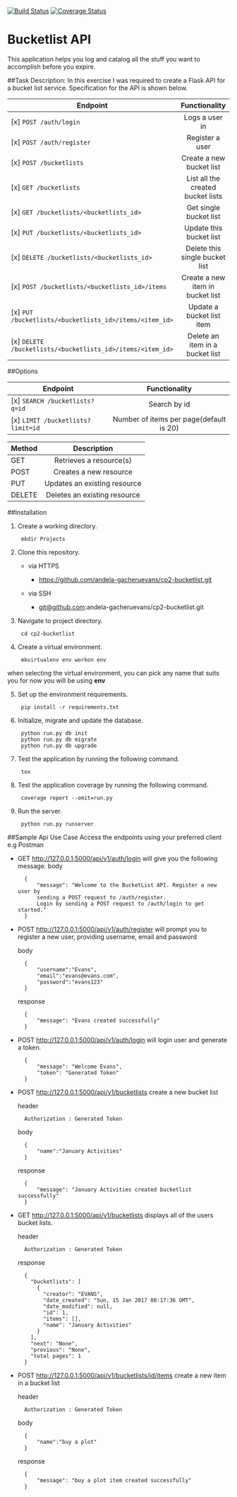 [![Build Status](https://travis-ci.org/andela-gacheruevans/cp2-bucketlist.svg?branch=ft-implement-tests)](https://travis-ci.org/andela-gacheruevans/cp2-bucketlist)
[![Coverage Status](https://coveralls.io/repos/github/andela-gacheruevans/cp2-bucketlist/badge.svg?branch=ft-implement-tests)](https://coveralls.io/github/andela-gacheruevans/cp2-bucketlist?branch=develop)
# Bucketlist API

This application helps you log and catalog all the stuff you want to accomplish before you expire. 

##Task Description:
In this exercise I was required to create a Flask API for a bucket list service. Specification for the API is shown below.

| Endpoint                 				               		       | Functionality 						 |    
| -----------------------------------------------------------------|:-----------------------------------:|
| [x] `POST /auth/login`         				                   |  Logs a user in                     |
| [x] `POST /auth/register`      				                   |  Register a user                    |
| [x] `POST /bucketlists`       				                   |  Create a new bucket list	         |
| [x] `GET /bucketlists`						                   |  List all the created bucket lists	 | 
| [x] `GET /bucketlists/<bucketlists_id>`		                   |  Get single bucket list             |                     
| [x] `PUT /bucketlists/<bucketlists_id> `                         |  Update this bucket list            |                       
| [x] `DELETE /bucketlists/<bucketlists_id>`				       |  Delete this single bucket list     |                              
| [x] `POST /bucketlists/<bucketlists_id>/items`                   |  Create a new item in bucket list   |                                
| [x] `PUT /bucketlists/<bucketlists_id>/items/<item_id>`          |  Update a bucket list item          |                         
| [x] `DELETE /bucketlists/<bucketlists_id>/items/<item_id>`       |  Delete an item in a bucket list    |

##Options

| Endpoint                 				               		       | Functionality 						 	  |    
| -----------------------------------------------------------------|:----------------------------------------:|
| [x] `SEARCH /bucketlists?q=id`         				           | Search by id                       	  |
| [x] `LIMIT /bucketlists?limit=id`      				           | Number of items per page(default is 20) |


| Method                 				               		       | Description 						 	  |    
| -----------------------------------------------------------------|:----------------------------------------:|
| GET         				           							   | Retrieves a resource(s)                 |
| POST      				                                       | Creates a new resource                  |
| PUT         				                                       | Updates an existing resource            |
| DELETE      				                                       | Deletes an existing resource            |



##Installation
1. Create a working directory.

    	mkdir Projects
    
2. Clone this repository.

    * via HTTPS

    	- https://github.com/andela-gacheruevans/cp2-bucketlist.git

    * via SSH

    	- git@github.com:andela-gacheruevans/cp2-bucketlist.git

3. Navigate to project directory.

		cd cp2-bucketlist  
    
4. Create a virtual environment.
    
    	mkvirtualenv env workon env

when selecting the virtual environment, you can pick any name that suits you for now you will be using **env**
    
5. Set up the environment requirements.
    
    	pip install -r requirements.txt


6. Initialize, migrate and update the database.
	
		python run.py db init
		python run.py db migrate
		python run.py db upgrade

7. Test the application by running the following command.
	
		tox

8. Test the application coverage by running the following command.
	
		coverage report --omit=run.py 
    
6. Run the server.
    
    	python run.py runserver

##Sample Api Use Case
Access the endpoints using your preferred client e.g Postman

- GET http://127.0.0.1:5000/api/v1/auth/login will give you the following message.
	body

		{
	  		"message": "Welcome to the BucketList API. Register a new user by 
	  		sending a POST request to /auth/register. 
	  		Login by sending a POST request to /auth/login to get started."
		}

- POST http://127.0.0.1:5000/api/v1/auth/register will prompt you to register a new user, providing username, email and password

	body
	
		{
			"username":"Evans",
			"email":"evans@evans.com",
			"password":"evans123"
		}

 	response

		{
		  	"message": "Evans created successfully"
		}

- POST http://127.0.0.1:5000/api/v1/auth/login will login user and generate a token.
	
		{
		 	"message": "Welcome Evans",
		  	"token": "Generated Token"
		}

- POST http://127.0.0.1:5000/api/v1/bucketlists create a new bucket list
	
	header

		Authorization : Generated Token 
	
	body

		{   
			"name":"January Activities"
		}

	response

		{
		  	"message": "January Activities created bucketlist successfully"
		}

- GET http://127.0.0.1:5000/api/v1/bucketlists displays all of the users bucket lists.

	header

		Authorization : Generated Token 

	response

		{
		  "bucketlists": [
		    {
		      "creator": "EVANS",
		      "date_created": "Sun, 15 Jan 2017 08:17:36 GMT",
		      "date_modified": null,
		      "id": 1,
		      "items": [],
		      "name": "January Activities"
		    }
		  ],
		  "next": "None",
		  "previous": "None",
		  "total pages": 1
		}

- POST http://127.0.0.1:5000/api/v1/bucketlists/id/items create a new item in a bucket list
	
	header

		Authorization : Generated Token 

	body

		{   
			"name":"buy a plot"
		}

	response

		{   
			"message": "buy a plot item created successfully"
		}
